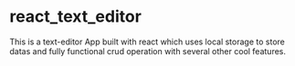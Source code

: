 # react_text_editor
This is a text-editor App built with react which uses local storage to store datas and fully functional crud operation with  several other cool features. 
